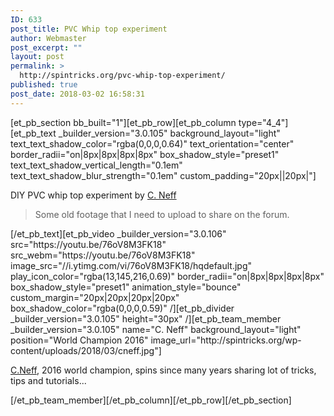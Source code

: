 ```yaml
---
ID: 633
post_title: PVC Whip top experiment
author: Webmaster
post_excerpt: ""
layout: post
permalink: >
  http://spintricks.org/pvc-whip-top-experiment/
published: true
post_date: 2018-03-02 16:58:31
---
```

[et_pb_section bb_built="1"][et_pb_row][et_pb_column type="4_4"][et_pb_text _builder_version="3.0.105" background_layout="light" text_text_shadow_color="rgba(0,0,0,0.64)" text_orientation="center" border_radii="on|8px|8px|8px|8px" box_shadow_style="preset1" text_text_shadow_vertical_length="0.1em" text_text_shadow_blur_strength="0.1em" custom_padding="20px||20px|"]
<div id="meta" class="style-scope ytd-watch">
<div id="meta-contents" class="style-scope ytd-watch">
<div id="container" class="style-scope ytd-video-secondary-info-renderer">
<div>DIY PVC whip top experiment by <a href="/category/spinners/c-neff/">C. Neff</a></div>
<blockquote>
<div id="content" class="style-scope ytd-expander">Some old footage that I need to upload to share on the forum.</div></blockquote>
</div>
</div>
</div>
<div id="header" class="style-scope ytd-item-section-renderer">
<div id="title" class="style-scope ytd-comments-header-renderer"></div>
</div>
[/et_pb_text][et_pb_video _builder_version="3.0.106" src="https://youtu.be/76oV8M3FK18" src_webm="https://youtu.be/76oV8M3FK18" image_src="//i.ytimg.com/vi/76oV8M3FK18/hqdefault.jpg" play_icon_color="rgba(13,145,216,0.69)" border_radii="on|8px|8px|8px|8px" box_shadow_style="preset1" animation_style="bounce" custom_margin="20px|20px|20px|20px" box_shadow_color="rgba(0,0,0,0.59)" /][et_pb_divider _builder_version="3.0.105" height="30px" /][et_pb_team_member _builder_version="3.0.105" name="C. Neff" background_layout="light" position="World Champion 2016" image_url="http://spintricks.org/wp-content/uploads/2018/03/cneff.jpg"]

<a href="/tag/C.Neff">C.Neff</a>, 2016 world champion, spins since many years sharing lot of tricks, tips and tutorials...

[/et_pb_team_member][/et_pb_column][/et_pb_row][/et_pb_section]